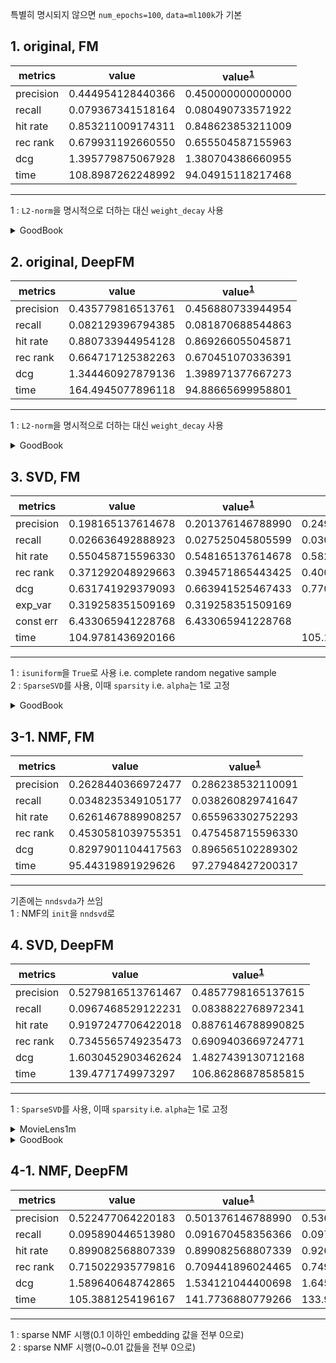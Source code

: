 특별히 명시되지 않으면 `num_epochs=100`, `data=ml100k`가 기본

## 1. original, FM 
|metrics |value |value<sup>[1](#footnote_1)</sup> |
|---|---|---|
|precision|0.444954128440366 |0.450000000000000 |
|recall   |0.079367341518164 |0.080490733571922 |
|hit rate |0.853211009174311 |0.848623853211009 |
|rec rank |0.679931192660550 |0.655504587155963 |
|dcg      |1.395779875067928 |1.380704386660955 |
|time     |108.8987262248992 |94.04915118217468 |
---
<a name='footnote_1'>1</a> : `L2-norm`을 명시적으로 더하는 대신 `weight_decay` 사용  

<details><summary>GoodBook</summary>

|metrics |value |
|---|---|
|precision|0.002744338749052 |
|recall   |0.000373540249956 |
|hit rate |0.013637511575048 |
|rec rank |0.006358559923674 |
|dcg      |0.008179955909675 |
|exp_var  |0.103176519270626 |
|time     |4482.333681344986 |

</details>

## 2. original, DeepFM
|metrics |value |value<sup>[1](#footnote_1)</sup> |
|---|---|---|
|precision|0.435779816513761 |0.456880733944954 |
|recall   |0.082129396794385 |0.081870688544863 |
|hit rate |0.880733944954128 |0.869266055045871 |
|rec rank |0.664717125382263 |0.670451070336391 |
|dcg      |1.344460927879136 |1.398971377667273 |
|time     |164.4945077896118 |94.88665699958801 |
---
<a name='footnote_1'>1</a> : `L2-norm`을 명시적으로 더하는 대신 `weight_decay` 사용

<details><summary>GoodBook</summary>

|metrics |value |
|---|---|
|precision|0.393299099250778 |
|recall   |0.053248408478951 |
|hit rate |0.796026601565788 |
|rec rank |0.595497656929595 |
|dcg      |1.213845092514998 |
|exp_var  |0.103176519270626 |
|time     |3065.868867158889 |
</details>

## 3. SVD, FM
|metrics |value |value<sup>[1](#footnote_1)</sup> |value<sup>[2](#footnote_2)</sup> |
|---|---|---|---|
|precision|0.198165137614678 |0.201376146788990 |0.2490825688073394 |
|recall   |0.026636492888923 |0.027525045805599 |0.0301064695525713 |
|hit rate |0.550458715596330 |0.548165137614678 |0.5825688073394495 |
|rec rank |0.371292048929663 |0.394571865443425 |0.4001911314984709 |
|dcg      |0.631741929379093 |0.663941525467433 |0.7704727808198837 |
|exp_var  |0.319258351509169 |0.319258351509169 |                   |
|const err|6.433065941228768 |6.433065941228768 |                   |
|time     |104.9781436920166 |                  |105.16335678100586 |
---
<a name='footnote_1'>1</a> : `isuniform`을 `True`로 사용 i.e. complete random negative sample  
<a name='footnote_2'>2</a> : `SparseSVD`를 사용, 이때 `sparsity` i.e. `alpha`는 1로 고정
 
<details><summary>GoodBook</summary>

|metrics |value |
|---|---|
|precision|0.214883407694250 |
|recall   |0.029467402417454 |
|hit rate |0.593821028706120 |
|rec rank |0.340588433369812 |
|dcg      |0.627133449344527 |
|exp_var  |0.103176519270626 |
|time     |3452.502673149109 |
</details>

## 3-1. NMF, FM
|metrics |value |value<sup>[1](#footnote_1)</sup> |
|---|---|---|
|precision |0.2628440366972477 |0.286238532110091 |
|recall    |0.0348235349105177 |0.038260829741647 |
|hit rate  |0.6261467889908257 |0.655963302752293 |
|rec rank  |0.4530581039755351 |0.475458715596330 |
|dcg       |0.8297901104417563 |0.896565102289302 |
|time      |95.44319891929626  |97.27948427200317 |
---
기존에는 `nndsvda`가 쓰임  
<a name='footnote_1'>1</a> : NMF의 `init`을 `nndsvd`로

## 4. SVD, DeepFM 
|metrics |value |value<sup>[1](#footnote_1)</sup> |
|---|---|---|
|precision|0.5279816513761467 |0.4857798165137615 |
|recall   |0.0967468529122231 |0.0838822768972341 |
|hit rate |0.9197247706422018 |0.8876146788990825 |
|rec rank |0.7345565749235473 |0.6909403669724771 |
|dcg      |1.6030452903462624 |1.4827439130712168 |
|time     |139.4771749973297  |106.86286878585815 |         |
---
<a name='footnote_1'>1</a> : `SparseSVD`를 사용, 이때 `sparsity` i.e. `alpha`는 1로 고정  

<details><summary>MovieLens1m</summary>

|metrics |value |
|---|---|
|precision|0.18105960264900 |
|recall   |0.03187354130476 |
|hit rate |0.50711920529801 |
|rec rank |0.30680187637969 |
|dcg      |0.54466047580628 |
|time     |970.119738817215 |
</details>

<details><summary>GoodBook</summary>
 
|metrics |value |
|---|---|
|precision|0.477767488845862 |
|recall   |0.064715489760303 |
|hit rate |0.880461318292785 |
|rec rank |0.708383141117378 |
|dcg      |1.490577470951982 |
|exp_var  |0.103176519270626 |
|const err|8.125652967151472 |
|time     |3519.840175390243 |
</details>

## 4-1. NMF, DeepFM
|metrics |value |value<sup>[1](#footnote_1)</sup> |value<sup>[2](#footnote_2)</sup> |
|---|---|---|---|
|precision |0.522477064220183 |0.501376146788990 |0.536697247706422 |
|recall    |0.095890446513980 |0.091670458356366 |0.097804399179589 |
|hit rate  |0.899082568807339 |0.899082568807339 |0.926605504587156 |
|rec rank  |0.715022935779816 |0.709441896024465 |0.749350152905198 |
|dcg       |1.589640648742865 |1.534121044400698 |1.645018191831604 |
|time      |105.3881254196167 |141.7736880779266 |133.9224553108215 |
---
<a name='footnote_1'>1</a> : sparse NMF 시행(0.1 이하인 embedding 값을 전부 0으로)  
<a name='footnote_2'>2</a> : sparse NMF 시행(0~0.01 값들을 전부 0으로)  
